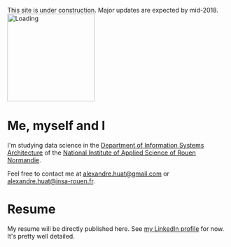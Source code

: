 This site is under construction. Major updates are expected by mid-2018.
<img alt="Loading" src="https://media.giphy.com/media/JxjnBQs18d7wI/giphy.gif" width="200">

# **Me, myself and I**

I'm studying data science in the [Department of Information Systems Architecture](http://asi.insa-rouen.fr/?language=en)
of the [National Institute of Applied Science of Rouen Normandie](http://www.insa-rouen.fr/accueil/index_html/view?set_language=en).

Feel free to contact me at <alexandre.huat@gmail.com> or <alexandre.huat@insa-rouen.fr>.

# Resume

My resume will be directly published here.
See [my LinkedIn profile](https://www.linkedin.com/in/alexandre-huat/?locale=en_US) for now.
It's pretty well detailed.
